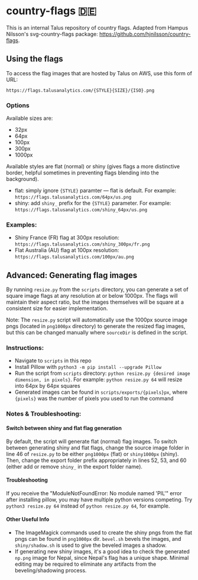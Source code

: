 # country-flags 🇩🇪

This is an internal Talus repository of country flags. Adapted from Hampus Nilsson's svg-country-flags package: https://github.com/hjnilsson/country-flags.

## Using the flags

To access the flag images that are hosted by Talus on AWS, use this form of URL:

`https://flags.talusanalytics.com/{STYLE}{SIZE}/{ISO}.png`

### Options

Available sizes are:

- 32px
- 64px
- 100px
- 300px
- 1000px

Available styles are flat (normal) or shiny (gives flags a more distinctive border, helpful sometimes in preventing flags blending into the background).

- flat: simply ignore `{STYLE}` paramter — flat is default. For example: `https://flags.talusanalytics.com/64px/us.png`
- shiny: add `shiny_` prefix for the `{STYLE}` parameter. For example: `https://flags.talusanalytics.com/shiny_64px/us.png`

### Examples:

- Shiny France (FR) flag at 300px resolution: `https://flags.talusanalytics.com/shiny_300px/fr.png`
- Flat Australia (AU) flag at 100px resolution: `https://flags.talusanalytics.com/100px/au.png`

## Advanced: Generating flag images

By running `resize.py` from the `scripts` directory, you can generate a set of square image flags at any resolution at or below 1000px. The flags will maintain their aspect ratio, but the images themselves will be square at a consistent size for easier implementation.

Note: The `resize.py` script will automatically use the 1000px source image pngs (located in `png1000px` directory) to generate the resized flag images, but this can be changed manually where `sourceDir` is defined in the script.

### Instructions:

- Navigate to `scripts` in this repo
- Install Pillow with `python3 -m pip install --upgrade Pillow`
- Run the script from `scripts` directory: `python resize.py {desired image dimension, in pixels}`. For example: `python resize.py 64` will resize into 64px by 64px squares
- Generated images can be found in `scripts/exports/{pixels}px`, where `{pixels}` was the number of pixels you used to run the command

### Notes & Troubleshooting:

#### Switch between shiny and flat flag generation
By default, the script will generate flat (normal) flag images. To switch between generating shiny and flat flags, change the source image folder in line 46 of `resize.py` to be either `png1000px` (flat) or `shiny1000px` (shiny). Then, change the export folder prefix appropriately in lines 52, 53, and 60 (either add or remove `shiny_` in the export folder name).

#### Troubleshooting
If you receive the "ModuleNotFoundError: No module named 'PIL'" error after installing pillow, you may have multiple python versions competing. Try `python3 resize.py 64` instead of `python resize.py 64`, for example.

#### Other Useful Info
- The ImageMagick commands used to create the shiny pngs from the flat pngs can be found in `png1000px` dir. `bevel.sh` bevels the images, and `shiny/shadow.sh` is used to give the beveled images a shadow.
- If generating new shiny images, it's a good idea to check the generated `np.png` image for Nepal, since Nepal's flag has a unique shape. Minimal editing may be required to eliminate any artifacts from the beveling/shadowing process.
